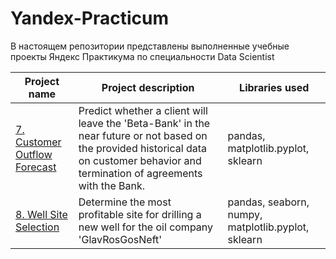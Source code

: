 # Yandex-Practicum

В настоящем репозитории представлены выполненные учебные проекты Яндекс Практикума по специальности Data Scientist

| Project name | Project description| Libraries used
| --- | --- | ---
| [7. Customer Outflow Forecast](https://github.com/dmitrychepakov/Yandex-Practicum/tree/main/Project%20%237)|Predict whether a client will leave the 'Beta-Bank' in the near future or not based on the provided historical data on customer behavior and termination of agreements with the Bank. | pandas, matplotlib.pyplot, sklearn
| [8. Well Site Selection](https://github.com/dmitrychepakov/Yandex-Practicum/tree/main/Project%20%238)|Determine the most profitable site for drilling a new well for the oil company 'GlavRosGosNeft' | pandas, seaborn, numpy, matplotlib.pyplot, sklearn
